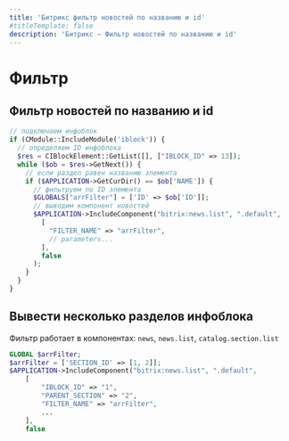 ```yaml
---
title: 'Битрикс фильтр новостей по названию и id'
#titleTemplate: false
description: 'Битрикс — Фильтр новостей по названию и id'
---
```


# Фильтр

## Фильтр новостей по названию и id
```php
// подключаем инфоблок
if (CModule::IncludeModule('iblock')) {
  // определяем ID инфоблока
  $res = CIBlockElement::GetList([], ["IBLOCK_ID" => 13]);
  while ($ob = $res->GetNext()) {
    // если раздел равен названию элемента
    if ($APPLICATION->GetCurDir() == $ob['NAME']) {
      // фильтруем по ID элемента
      $GLOBALS["arrFilter"] = ['ID' => $ob['ID']];
      // выводим компонент новостей
      $APPLICATION->IncludeComponent("bitrix:news.list", ".default",
        [
          "FILTER_NAME" => "arrFilter",
          // parameters...
        ],
        false
      );
    }
  }
}
```

## Вывести несколько разделов инфоблока
Фильтр работает в компонентах: `news`, `news.list`, `catalog.section.list`
```php
GLOBAL $arrFilter;
$arrFilter = ['SECTION_ID' => [1, 2]];
$APPLICATION->IncludeComponent("bitrix:news.list", ".default",
    [
        "IBLOCK_ID" => "1",
        "PARENT_SECTION" => "2",
        "FILTER_NAME" => "arrFilter",
        ...
    ],
    false
```
